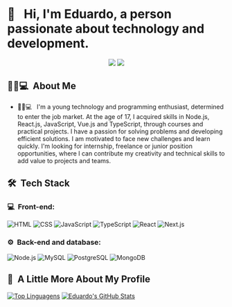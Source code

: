 <h1>👋 &nbsp; Hi, I'm Eduardo, a person passionate about technology and development.</h1>

<p align="center">
<a href="https://www.instagram.com/eduardogkk"><img src="https://img.shields.io/badge/-@eduardogkk-E4405F?style=flat-square&logo=Instagram&logoColor=white"/></a>
<a href="https://www.linkedin.com/in/eduardokmiecik/"><img src="http://img.shields.io/badge/-Eduardo%20Kmiecik-0077B5?style=flat-square&logo=Linkedin&logoColor=white"/></a> 

</p>

<h2> 👨🏻💻 &nbsp;About Me </h2>

- 👨🏻💻 &nbsp; I'm a young technology and programming enthusiast, determined to enter the job market. At the age of 17, I acquired skills in Node.js, React.js, JavaScript, Vue.js and TypeScript, through courses and practical projects. I have a passion for solving problems and developing efficient solutions. I am motivated to face new challenges and learn quickly. I'm looking for internship, freelance or junior position opportunities, where I can contribute my creativity and technical skills to add value to projects and teams.

<h2> 🛠 &nbsp;Tech Stack</h2>
<h3>💻 &nbsp;Front-end:</h3>

![HTML](https://img.shields.io/badge/-HTML-333333?style=flat&logo=HTML5)
![CSS](https://img.shields.io/badge/-CSS-333333?style=flat&logo=CSS3&logoColor=1572B6)
![JavaScript](https://img.shields.io/badge/-JavaScript-333333?style=flat&logo=javascript)
![TypeScript](https://img.shields.io/badge/-TypeScript-333333?style=flat&logo=typescript&logoColor=1572B6)
![React](https://img.shields.io/badge/-React-333333?style=flat&logo=react)
![Next.js](https://img.shields.io/badge/-Next.js-333333?style=flat&logo=Next.js)

<h3>⚙️ &nbsp;Back-end and database:</h3>

![Node.js](https://img.shields.io/badge/-Node.js-333333?style=flat&logo=node.js)
![MySQL](https://img.shields.io/badge/-MySQL-333333?style=flat&logo=mysql)
![PostgreSQL](https://img.shields.io/badge/-PostgreSQL-333333?style=flat&logo=postgresql&)
![MongoDB](https://img.shields.io/badge/-MongoDB-333333?style=flat&logo=mongodb&)

<h2>🚀 &nbsp;A Little More About My Profile</h2>

[![Top Linguagens](https://github-readme-stats.vercel.app/api/top-langs/?username=eduardogkk&layout=compact&theme=omni&hide_border=true&cache_seconds=2000)](https://github.com/eduardogkk)
[![Eduardo's GitHub Stats](https://github-readme-stats.vercel.app/api?username=eduardogkk&show_icons=true&hide_border=true&theme=omni)](https://github.com/eduardogkk)
